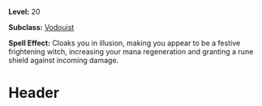 <!-- TITLE: Spell: Illusion Samhain Witch -->
<!-- SUBTITLE:  -->

**Level:** 20

**Subclass:** [Vodouist](vodouist)

**Spell Effect:** Cloaks you in illusion, making you appear to be a festive frightening witch, increasing your mana regeneration and granting a rune shield against incoming damage.

# Header